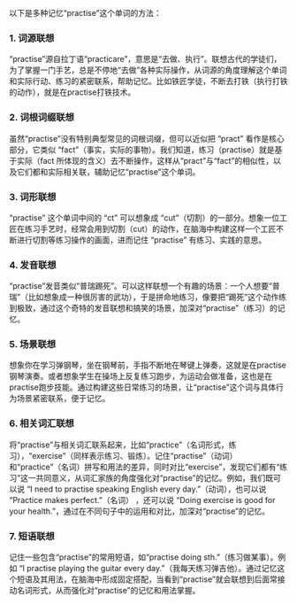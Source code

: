 以下是多种记忆“practise”这个单词的方法：

### 1. 词源联想
“practise”源自拉丁语“practicare”，意思是“去做、执行”。联想古代的学徒们，为了掌握一门手艺，总是不停地“去做”各种实际操作，从词源的角度理解这个单词和实际行动、练习的紧密联系，帮助记忆。比如铁匠学徒，不断去打铁（执行打铁的动作），就是在practise打铁技术。

### 2. 词根词缀联想
虽然“practise”没有特别典型常见的词根词缀，但可以近似把 “pract” 看作是核心部分，它类似 “fact”（事实，实际的事物）。我们知道，练习（practise）就是基于实际（fact 所体现的含义）去不断操作，这样从“pract”与“fact”的相似性，以及它们都和实际相关联，辅助记忆“practise”这个单词。

### 3. 词形联想
“practise” 这个单词中间的 “ct” 可以想象成 “cut”（切割）的一部分。想象一位工匠在练习手艺时，经常会用到切割（cut）的动作，在脑海中构建这样一个工匠不断进行切割等练习操作的画面，进而记住 “practise” 有练习、实践的意思。

### 4. 发音联想
“practise”发音类似“普瑞踢死”。可以这样联想一个有趣的场景：一个人想要“普瑞”（比如想象成一种很厉害的武功），于是拼命地练习，像要把“踢死”这个动作练到极致，通过这个奇特的发音联想和搞笑的场景，加深对“practise”（练习）的记忆。

### 5. 场景联想
想象你在学习弹钢琴，坐在钢琴前，手指不断地在琴键上弹奏，这就是在practise钢琴演奏。或者想象学生在操场上反复练习跑步，为运动会做准备，这也是在practise跑步技能。通过构建这些日常练习的场景，让“practise”这个词与具体行为场景紧密联系，便于记忆。

### 6. 相关词汇联想
将“practise”与相关词汇联系起来，比如“practice”（名词形式，练习），“exercise”（同样表示练习、锻炼）。记住“practise”（动词）和“practice”（名词）拼写和用法的差异，同时对比“exercise”，发现它们都有“练习”这一共同意义，从词汇家族的角度强化对“practise”的记忆。例如，我们既可以说 “I need to practise speaking English every day.”（动词），也可以说 “Practice makes perfect.”（名词） ，还可以说 “Doing exercise is good for your health.”，通过在不同句子中的运用和对比，加深对“practise”的记忆。

### 7. 短语联想
记住一些包含“practise”的常用短语，如“practise doing sth.”（练习做某事）。例如 “I practise playing the guitar every day.”（我每天练习弹吉他）。通过记忆这个短语及其用法，在脑海中形成固定搭配，当看到“practise”就会联想到后面常接动名词形式，从而强化对“practise”的记忆和用法掌握。 